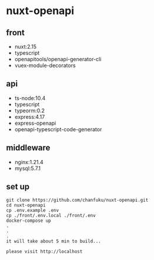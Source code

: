 # nuxt-openapi

## front
* nuxt:2.15
* typescript
* openapitools/openapi-generator-cli
* vuex-module-decorators

## api
* ts-node:10.4
* typescript
* typeorm:0.2
* express:4.17
* express-openapi
* openapi-typescript-code-generator

## middleware
* nginx:1.21.4
* mysql:5.7.1

## set up
```
git clone https://github.com/chanfuku/nuxt-openapi.git
cd nuxt-openapi
cp .env.example .env
cp ./front/.env.local ./front/.env
docker-compose up
.
.
.
it will take about 5 min to build...

please visit http://localhost
```
